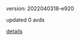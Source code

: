 version: 2022040318-e920

updated 0 avds

[details](https://github.com/0x74f917491bfa7ebfa379/ali_avd_db/blob/master/change_log/2022/04/03/18/e920.txt)